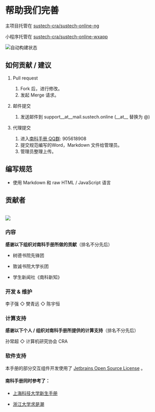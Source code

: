 # 帮助我们完善

主项目托管在 [sustech-cra/sustech-online-ng](https://github.com/sustech-cra/sustech-online-ng)

小程序托管在 [sustech-cra/sustech-online-wxapp](https://github.com/sustech-cra/sustech-online-wxapp)

![自动构建状态](https://github.com/SUSTC/sustech-online-ng/workflows/Build%20and%20Deploy/badge.svg)

## 如何贡献 / 建议

1. Pull request
    1. Fork 后，进行修改。
    2. 发起 Merge 请求。

2. 邮件提交
    1. 发送邮件到 support__at__mail.sustech.online (\_\_at\_\_ 替换为 @)

3. 代理提交
    1. 进入[南科手册 QQ群](https://jq.qq.com/?_wv=1027&k=5D8EgDF): 905618908
    2. 提交规范编写的Word，Markdown 文件给管理员。
    3. 管理员整理上传。

## 编写规范

* 使用 Markdown 和 raw HTML / JavaScript 语言

## 贡献者

<a href="https://github.com/sustech-cra/sustech-online-ng/graphs/contributors">
  <br><img src="https://contributors-img.web.app/image?repo=sustech-cra/sustech-online-ng" />
</a>

### 内容

**感谢以下组织对南科手册所做的贡献**（排名不分先后）

- 树德书院先锋团

- 致诚书院大学长团
- 学生新闻社《南科新知》

### 开发 & 维护

李子强 ◇ 樊青远 ◇ 陈宇恒

### 计算支持

**感谢以下个人 / 组织对南科手册所提供的计算支持**（排名不分先后）

孙常超 ◇ 计算机研究协会 CRA

### 软件支持

本手册的部分交互组件开发使用了 [Jetbrains Open Source License](https://www.jetbrains.com/community/opensource/#support) 。

#### 南科手册同时参考了：

- [上海科技大学新生手册](https://fresh.geekpie.club/)

- [浙江大学求是潮](https://new.zjuqsc.com/)
